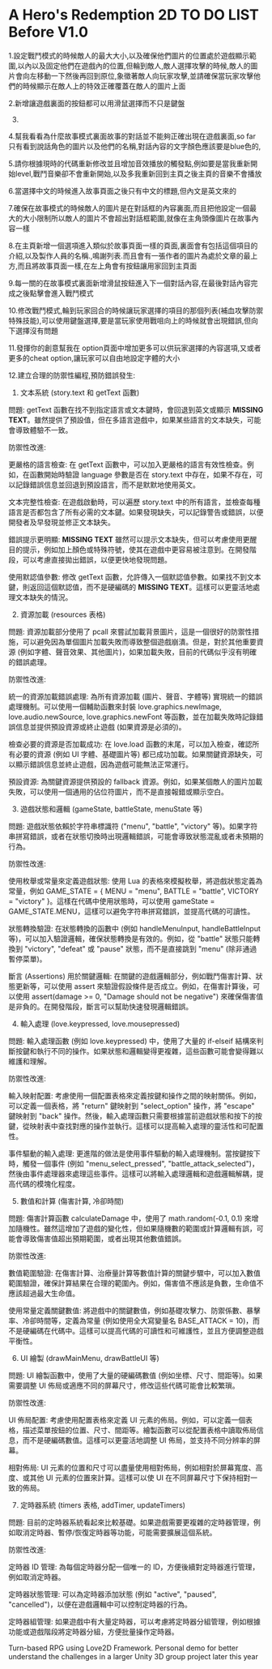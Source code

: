 # A Hero's Redemption 2D TO DO LIST Before V1.0

1.設定戰鬥模式的時候敵人的最大大小,以及確保他們圖片的位置處於遊戲顯示範圍,以內以及固定他們在遊戲內的位置,但輪到敵人,敵人選擇攻擊的時候,敵人的圖片會向左移動一下然後再回到原位,象徵著敵人向玩家攻擊,並請確保當玩家攻擊他們的時候顯示在敵人上的特效正確覆蓋在敵人的圖片上面

2.新增讓遊戲裏面的按鈕都可以用滑鼠選擇而不只是鍵盤

3.

4.幫我看看為什麼故事模式裏面故事的對話並不能夠正確出現在遊戲裏面,so far 只有看到說話角色的圖片以及他們的名稱,對話內容的文字顏色應該要是blue色的,

5.請你根據現時的代碼重新修改並且增加音效播放的觸發點,例如要是當我重新開始level,戰鬥音樂卻不會重新開始,以及多我重新回到主頁之後主頁的音樂不會播放

6.當選擇中文的時候進入故事頁面之後只有中文的標題,但內文是英文來的

7.確保在故事模式的時候敵人的圖片是在對話框的內容裏面,而且把他設定一個最大的大小限制所以敵人的圖片不會超出對話框範圍,就像在主角頭像圖片在故事內容一樣

8.在主頁新增一個選項進入類似於故事頁面一樣的頁面,裏面會有包括這個項目的介紹,以及製作人員的名稱.,鳴謝列表.而且會有一張作者的圖片為處於文章的最上方,而且將故事頁面一樣,在左上角會有按鈕讓用家回到主頁面

9.每一關的在故事模式裏面新增滑鼠按鈕進入下一個對話內容,在最後對話內容完成之後點擊會進入戰鬥模式

10.修改戰鬥模式,輪到玩家回合的時候讓玩家選擇的項目的那個列表(補血攻擊防禦特殊技能),可以使用鍵盤選擇,要是當玩家使用戰咀向上的時候就會出現錯誤,但向下選擇沒有問題

11.發揮你的創意幫我在 option頁面中增加更多可以供玩家選擇的內容選項,又或者更多的cheat option,讓玩家可以自由地設定字體的大小

12.建立合理的防禦性編程,預防錯誤發生:
1. 文本系統 (story.text 和 getText 函數)

問題: getText 函數在找不到指定語言或文本鍵時，會回退到英文或顯示 **MISSING TEXT**。雖然提供了預設值，但在多語言遊戲中，如果某些語言的文本缺失，可能會導致體驗不一致。

防禦性改進:

更嚴格的語言檢查: 在 getText 函數中，可以加入更嚴格的語言有效性檢查。例如，在函數開始時驗證 language 參數是否在 story.text 中存在，如果不存在，可以記錄錯誤信息並回退到預設語言，而不是默默地使用英文。

文本完整性檢查: 在遊戲啟動時，可以遍歷 story.text 中的所有語言，並檢查每種語言是否都包含了所有必需的文本鍵。如果發現缺失，可以記錄警告或錯誤，以便開發者及早發現並修正文本缺失。

錯誤提示更明顯: **MISSING TEXT** 雖然可以提示文本缺失，但可以考慮使用更醒目的提示，例如加上顏色或特殊符號，使其在遊戲中更容易被注意到。在開發階段，可以考慮直接拋出錯誤，以便更快地發現問題。

使用默認值參數: 修改 getText 函數，允許傳入一個默認值參數。如果找不到文本鍵，則返回這個默認值，而不是硬編碼的 **MISSING TEXT**。這樣可以更靈活地處理文本缺失的情況。

2. 資源加載 (resources 表格)

問題: 資源加載部分使用了 pcall 來嘗試加載背景圖片，這是一個很好的防禦性措施，可以避免因為單個圖片加載失敗而導致整個遊戲崩潰。但是，對於其他重要資源 (例如字體、聲音效果、其他圖片)，如果加載失敗，目前的代碼似乎沒有明確的錯誤處理。

防禦性改進:

統一的資源加載錯誤處理: 為所有資源加載 (圖片、聲音、字體等) 實現統一的錯誤處理機制。可以使用一個輔助函數來封裝 love.graphics.newImage, love.audio.newSource, love.graphics.newFont 等函數，並在加載失敗時記錄錯誤信息並提供預設資源或終止遊戲 (如果資源是必須的)。

檢查必要的資源是否加載成功: 在 love.load 函數的末尾，可以加入檢查，確認所有必要的資源 (例如 UI 字體、基礎圖片等) 都已成功加載。如果關鍵資源缺失，可以顯示錯誤信息並終止遊戲，因為遊戲可能無法正常運行。

預設資源: 為關鍵資源提供預設的 fallback 資源。例如，如果某個敵人的圖片加載失敗，可以使用一個通用的佔位符圖片，而不是直接報錯或顯示空白。

3. 遊戲狀態和邏輯 (gameState, battleState, menuState 等)

問題: 遊戲狀態依賴於字符串標識符 ("menu", "battle", "victory" 等)。如果字符串拼寫錯誤，或者在狀態切換時出現邏輯錯誤，可能會導致狀態混亂或者未預期的行為。

防禦性改進:

使用枚舉或常量來定義遊戲狀態: 使用 Lua 的表格來模擬枚舉，將遊戲狀態定義為常量，例如 GAME_STATE = { MENU = "menu", BATTLE = "battle", VICTORY = "victory" }。這樣在代碼中使用狀態時，可以使用 gameState = GAME_STATE.MENU，這樣可以避免字符串拼寫錯誤，並提高代碼的可讀性。

狀態轉換驗證: 在狀態轉換的函數中 (例如 handleMenuInput, handleBattleInput 等)，可以加入驗證邏輯，確保狀態轉換是有效的。例如，從 "battle" 狀態只能轉換到 "victory", "defeat" 或 "pause" 狀態，而不是直接跳到 "menu" (除非通過暫停菜單)。

斷言 (Assertions) 用於關鍵邏輯: 在關鍵的遊戲邏輯部分，例如戰鬥傷害計算、狀態更新等，可以使用 assert 來驗證假設條件是否成立。例如，在傷害計算後，可以使用 assert(damage >= 0, "Damage should not be negative") 來確保傷害值是非負的。在開發階段，斷言可以幫助快速發現邏輯錯誤。

4. 輸入處理 (love.keypressed, love.mousepressed)

問題: 輸入處理函數 (例如 love.keypressed) 中，使用了大量的 if-elseif 結構來判斷按鍵和執行不同的操作。如果狀態和邏輯變得更複雜，這些函數可能會變得難以維護和理解。

防禦性改進:

輸入映射配置: 考慮使用一個配置表格來定義按鍵和操作之間的映射關係。例如，可以定義一個表格，將 "return" 鍵映射到 "select_option" 操作，將 "escape" 鍵映射到 "back" 操作。然後，輸入處理函數只需要根據當前遊戲狀態和按下的按鍵，從映射表中查找對應的操作並執行。這樣可以提高輸入處理的靈活性和可配置性。

事件驅動的輸入處理: 更進階的做法是使用事件驅動的輸入處理機制。當按鍵按下時，觸發一個事件 (例如 "menu_select_pressed", "battle_attack_selected")，然後由事件處理器來處理這些事件。這樣可以將輸入處理邏輯和遊戲邏輯解耦，提高代碼的模塊化程度。

5. 數值和計算 (傷害計算, 冷卻時間)

問題: 傷害計算函數 calculateDamage 中，使用了 math.random(-0.1, 0.1) 來增加隨機性。雖然這增加了遊戲的變化性，但如果隨機數的範圍或計算邏輯有誤，可能會導致傷害值超出預期範圍，或者出現其他數值錯誤。

防禦性改進:

數值範圍驗證: 在傷害計算、治療量計算等數值計算的關鍵步驟中，可以加入數值範圍驗證，確保計算結果在合理的範圍內。例如，傷害值不應該是負數，生命值不應該超過最大生命值。

使用常量定義關鍵數值: 將遊戲中的關鍵數值，例如基礎攻擊力、防禦係數、暴擊率、冷卻時間等，定義為常量 (例如使用全大寫變量名 BASE_ATTACK = 10)，而不是硬編碼在代碼中。這樣可以提高代碼的可讀性和可維護性，並且方便調整遊戲平衡性。

6. UI 繪製 (drawMainMenu, drawBattleUI 等)

問題: UI 繪製函數中，使用了大量的硬編碼數值 (例如坐標、尺寸、間距等)。如果需要調整 UI 佈局或適應不同的屏幕尺寸，修改這些代碼可能會比較繁瑣。

防禦性改進:

UI 佈局配置: 考慮使用配置表格來定義 UI 元素的佈局。例如，可以定義一個表格，描述菜單按鈕的位置、尺寸、間距等。繪製函數可以從配置表格中讀取佈局信息，而不是硬編碼數值。這樣可以更靈活地調整 UI 佈局，並支持不同分辨率的屏幕。

相對佈局: UI 元素的位置和尺寸可以盡量使用相對佈局，例如相對於屏幕寬度、高度、或其他 UI 元素的位置來計算。這樣可以使 UI 在不同屏幕尺寸下保持相對一致的佈局。

7. 定時器系統 (timers 表格, addTimer, updateTimers)

問題: 目前的定時器系統看起來比較基礎。如果遊戲需要更複雜的定時器管理，例如取消定時器、暫停/恢復定時器等功能，可能需要擴展這個系統。

防禦性改進:

定時器 ID 管理: 為每個定時器分配一個唯一的 ID，方便後續對定時器進行管理，例如取消定時器。

定時器狀態管理: 可以為定時器添加狀態 (例如 "active", "paused", "cancelled")，以便在遊戲邏輯中可以控制定時器的行為。

定時器組管理: 如果遊戲中有大量定時器，可以考慮將定時器分組管理，例如根據功能或遊戲階段將定時器分組，方便批量操作定時器。



Turn-based RPG using Love2D Framework. Personal demo for better understand the challenges in a larger Unity 3D group project later this year
